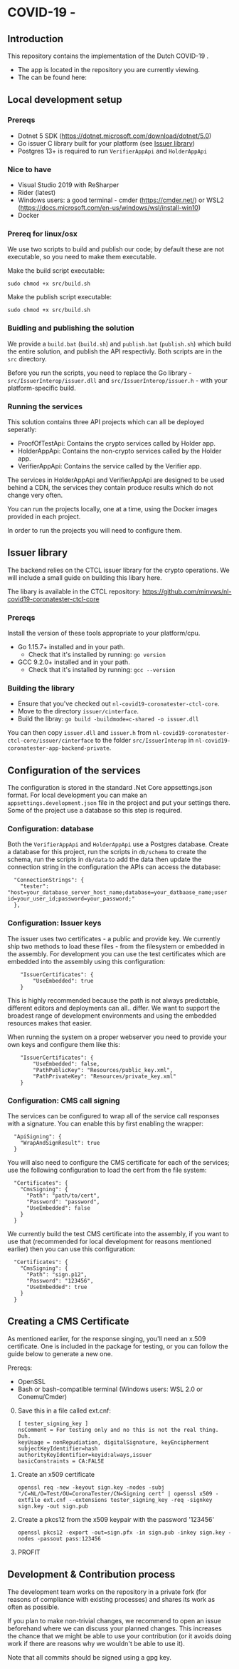 # COVID-19 <Project Name> - <platform>

## Introduction
This repository contains the <platform> implementation of the Dutch COVID-19 <project or app name>.

* The <platform> app is located in the repository you are currently viewing.
* The <related> can be found here: <related repo>

## Local development setup

### Prereqs

* Dotnet 5 SDK (https://dotnet.microsoft.com/download/dotnet/5.0)
* Go issuer C library built for your platform (see [Issuer library](#issuer-library))  
* Postgres 13+ is required to run `VerifierAppApi` and `HolderAppApi`

### Nice to have

* Visual Studio 2019 with ReSharper
* Rider (latest)
* Windows users: a good terminal - cmder (https://cmder.net/) or WSL2 (https://docs.microsoft.com/en-us/windows/wsl/install-win10)
* Docker

### Prereq for linux/osx

We use two scripts to build and publish our code; by default these are not executable, so you need to make them executable.

Make the build script executable:

```sudo chmod +x src/build.sh ```

Make the publish script executable:

```sudo chmod +x src/build.sh ```
	
### Buidling and publishing the solution

We provide a `build.bat` (`build.sh`) and `publish.bat` (`publish.sh`) which build the entire solution, and publish the API respectivly. Both scripts are in the `src` directory.

Before you run the scripts, you need to replace the Go library - `src/IssuerInterop/issuer.dll` and `src/IssuerInterop/issuer.h` - with your platform-specific build.

### Running the services

This solution contains three API projects which can all be deployed seperatly:

* ProofOfTestApi: Contains the crypto services called by Holder app.
* HolderAppApi: Contains the non-crypto services called by the Holder app.
* VerifierAppApi: Contains the service called by the Verifier app.

The services in HolderAppApi and VerifierAppApi are designed to be used behind a CDN, the services they contain produce results which do not change very often.

You can run the projects locally, one at a time, using the Docker images provided in each project.

In order to run the projects you will need to configure them. 

## Issuer library

The backend relies on the CTCL issuer library for the crypto operations. We will include a small guide on building this libary here.

The libary is available in the CTCL repository: https://github.com/minvws/nl-covid19-coronatester-ctcl-core

### Prereqs

Install the version of these tools appropriate to your platform/cpu.

* Go 1.15.7+ installed and in your path.
  * Check that it's installed by running: `go version`
* GCC 9.2.0+ installed and in your path.
  * Check that it's installed by running: `gcc --version`

### Building the library

* Ensure that you've checked out `nl-covid19-coronatester-ctcl-core`.
* Move to the directory `issuer/cinterface`.
* Build the libray: `go build -buildmode=c-shared -o issuer.dll`

You can then copy `issuer.dll` and `issuer.h` from `nl-covid19-coronatester-ctcl-core/issuer/cinterface` to the folder `src/IssuerInterop` in `nl-covid19-coronatester-app-backend-private`.

## Configuration of the services

The configuration is stored in the standard .Net Core appsettings.json format. For local development you can make an `appsettings.development.json` file in the project and put your settings there. Some of the project use a database so this step is required.

### Configuration: database

Both the `VerifierAppApi` and `HolderAppApi` use a Postgres database. Create a database for this project, run the scripts in `db/schema` to create the schema, run the scripts in `db/data` to add the data then update the connection string in the configuration the APIs can access the database:

```
  "ConnectionStrings": {
    "tester": "host=your_database_server_host_name;database=your_datbaase_name;user id=your_user_id;password=your_password;"
  },
```

### Configuration: Issuer keys

The issuer uses two certificates - a public and provide key. We currently ship two methods to load these files - from the filesystem or embedded in the assembly. For development you can use the test certificates which are embedded into the assembly using this configuration:

```
	"IssuerCertificates": {
		"UseEmbedded": true
	}
```

This is highly recommended because the path is not always predictable, different editors and deployments can all.. differ. We want to support the broadest range of development environments and using the embedded resources makes that easier.

When running the system on a proper webserver you need to provide your own keys and configure them like this:

```
	"IssuerCertificates": {
		"UseEmbedded": false,
		"PathPublicKey": "Resources/public_key.xml",
		"PathPrivateKey": "Resources/private_key.xml"
	}
```

### Configuration: CMS call signing 

The services can be configured to wrap all of the service call responses with a signature. You can enable this by first enabling the wrapper:

```
  "ApiSigning": {
    "WrapAndSignResult": true
  }
```

You will also need to configure the CMS certificate for each of the services; use the following configuration to load the cert from the file system:
  
```
  "Certificates": {
    "CmsSigning": {
      "Path": "path/to/cert",
      "Password": "password",
      "UseEmbedded": false
    }
  }
```

We currently build the test CMS certificate into the assembly, if you want to use that (recommended for local development for reasons mentioned earlier) then you can use this configuration:

```
  "Certificates": {
    "CmsSigning": {
      "Path": "sign.p12",
      "Password": "123456",
      "UseEmbedded": true
    }
  }
```

## Creating a CMS Certificate

As mentioned earlier, for the response singing, you'll need an x.509 certificate. One is included in the package for testing, or you can follow the guide below to generate a new one.

Prereqs:

* OpenSSL
* Bash or bash-compatible terminal (Windows users: WSL 2.0 or Conemu/Cmder)

0. Save this in a file called ext.cnf:

    ```
    [ tester_signing_key ]
    nsComment = For testing only and no this is not the real thing. Duh.
    keyUsage = nonRepudiation, digitalSignature, keyEncipherment
    subjectKeyIdentifier=hash
    authorityKeyIdentifier=keyid:always,issuer
    basicConstraints = CA:FALSE
    ```

1. Create an x509 certificate

    ```
    openssl req -new -keyout sign.key -nodes -subj "/C=NL/O=Test/OU=CoronaTester/CN=Signing cert" | openssl x509 -extfile ext.cnf --extensions tester_signing_key -req -signkey sign.key -out sign.pub
    ```

2. Create a pkcs12 from the x509 keypair with the password '123456'

    ```
    openssl pkcs12 -export -out=sign.pfx -in sign.pub -inkey sign.key -nodes -passout pass:123456
    ```

3. PROFIT

## Development & Contribution process

The development team works on the repository in a private fork (for reasons of compliance with existing processes) and shares its work as often as possible.

If you plan to make non-trivial changes, we recommend to open an issue beforehand where we can discuss your planned changes.
This increases the chance that we might be able to use your contribution (or it avoids doing work if there are reasons why we wouldn't be able to use it).

Note that all commits should be signed using a gpg key.
